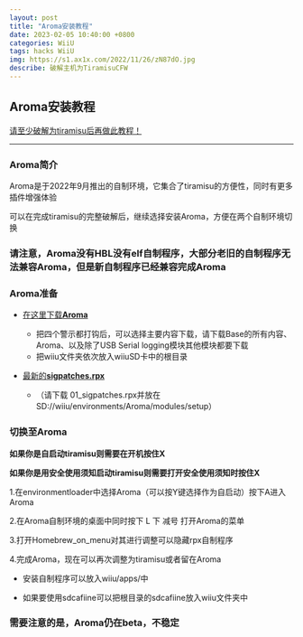 ```yaml
---
layout: post
title: "Aroma安装教程"
date: 2023-02-05 10:40:00 +0800
categories: WiiU
tags: hacks WiiU
img: https://s1.ax1x.com/2022/11/26/zN87dO.jpg
describe: 破解主机为TiramisuCFW
---
```


## Aroma安装教程

[请至少破解为tiramisu后再做此教程！](https://wiiu.1919810.com/wiiu/2023/02/05/Hack-Tiramisu.html)

<hr />

### Aroma简介

Aroma是于2022年9月推出的自制环境，它集合了tiramisu的方便性，同时有更多插件增强体验

可以在完成tiramisu的完整破解后，继续选择安装Aroma，方便在两个自制环境切换

### 请注意，Aroma没有HBL没有elf自制程序，大部分老旧的自制程序无法兼容Aroma，但是新自制程序已经兼容完成Aroma

### Aroma准备

- [在这里下载**Aroma**](https://Aroma.foryour.cafe)
  - 把四个警示都打钩后，可以选择主要内容下载，请下载Base的所有内容、Aroma、以及除了USB Serial logging模块其他模块都要下载
  - 把wiiu文件夹依次放入wiiuSD卡中的根目录

- [最新的**sigpatches.rpx**](https://github.com/marco-calautti/SigpatchesModuleWiiU/releases/tag/1.2)
  - （请下载 01_sigpatches.rpx并放在SD://wiiu/environments/Aroma/modules/setup）

### 切换至Aroma

**如果你是自启动tiramisu则需要在开机按住X**

**如果你是用安全使用须知启动tiramisu则需要打开安全使用须知时按住X**

1.在environmentloader中选择Aroma（可以按Y键选择作为自启动）按下A进入Aroma

2.在Aroma自制环境的桌面中同时按下 L 下 减号 打开Aroma的菜单

3.打开Homebrew_on_menu对其进行调整可以隐藏rpx自制程序

4.完成Aroma，现在可以再次调整为tiramisu或者留在Aroma

- 安装自制程序可以放入wiiu/apps/中

- 如果要使用sdcafiine可以把根目录的sdcafiine放入wiiu文件夹中

### 需要注意的是，Aroma仍在beta，不稳定
